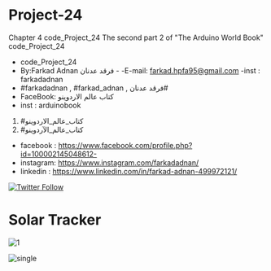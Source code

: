 # Project-24
Chapter 4 code_Project_24 The second part 2 of "The Arduino World Book" code_Project_24
- code_Project_24
-  By:Farkad Adnan فرقد عدنان - 
 -E-mail: farkad.hpfa95@gmail.com 
-inst : farkadadnan 
- #farkadadnan , #farkad_adnan , فرقد عدنان# 
- FaceBook: كتاب عالم الاردوينو 
- inst : arduinobook
1. #كتاب_عالم_الاردوينو
2. #كتاب_عالم_الآردوينو

* facebook : https://www.facebook.com/profile.php?id=100002145048612-
* instagram:  https://www.instagram.com/farkadadnan/
* linkedin : https://www.linkedin.com/in/farkad-adnan-499972121/

 <p>
 <a href='https://mobile.twitter.com/farkadadnan'>
        <img alt="Twitter Follow" src="https://img.shields.io/twitter/follow/farkadadnan?label=%40farkadadnan&style=social" alt='Twitter' align="center"/>
    </a>
</p>

# Solar Tracker 

![1](https://user-images.githubusercontent.com/35774039/165189992-157f5041-7a59-476a-8fe4-b0d4b202f016.JPG)

![single](https://user-images.githubusercontent.com/35774039/165190050-0a665dd7-efde-406e-95fb-b22993c735ef.png)

